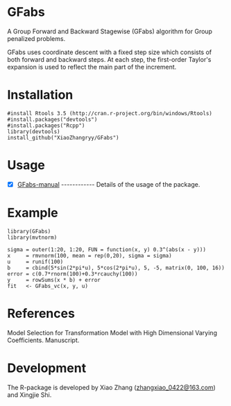 # GFabs
  A Group Forward and Backward Stagewise (GFabs) algorithm for Group penalized problems.
 
  GFabs uses coordinate descent with a fixed step size which consists of both forward and backward steps. At each step, the first-order Taylor's expansion is used to reflect the main part of the increment. 

# Installation

    #install Rtools 3.5 (http://cran.r-project.org/bin/windows/Rtools)
    #install.packages("devtools")
    #install.packages("Rcpp")
    library(devtools)
    install_github("XiaoZhangryy/GFabs")

# Usage

   - [x] [GFabs-manual](https://github.com/XiaoZhangryy/GFabs/blob/master/inst/GFabs-manual.pdf) ------------ Details of the usage of the package.
   
# Example

    library(GFabs)
    library(mvtnorm)

    sigma = outer(1:20, 1:20, FUN = function(x, y) 0.3^(abs(x - y)))
    x     = rmvnorm(100, mean = rep(0,20), sigma = sigma)
    u     = runif(100)
    b     = cbind(5*sin(2*pi*u), 5*cos(2*pi*u), 5, -5, matrix(0, 100, 16))
    error = c(0.7*rnorm(100)+0.3*rcauchy(100))
    y     = rowSums(x * b) + error
    fit   <- GFabs_vc(x, y, u)
    
# References

Model Selection for Transformation Model with High Dimensional Varying Coefficients. Manuscript.

# Development
The R-package is developed by Xiao Zhang (zhangxiao_0422@163.com) and Xingjie Shi.
